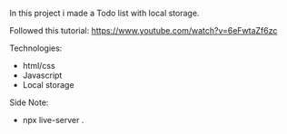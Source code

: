 In this project i made a Todo list with local storage.

Followed this tutorial: https://www.youtube.com/watch?v=6eFwtaZf6zc

Technologies:
- html/css
- Javascript
- Local storage

Side Note: 
- npx live-server .
